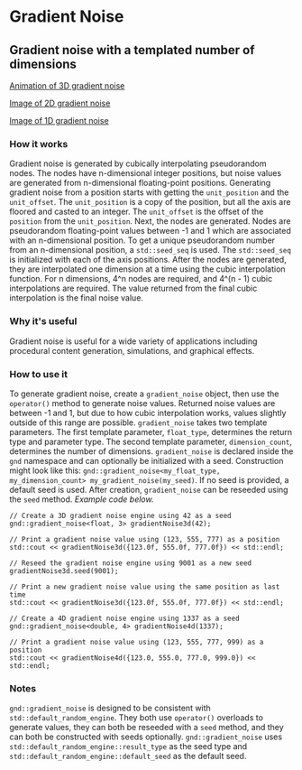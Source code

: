 # Gradient Noise
## Gradient noise with a templated number of dimensions

[Animation of 3D gradient noise](http://i.imgur.com/bvJ1E7h.mp4)

[Image of 2D gradient noise](http://i.imgur.com/RO3qT7k.png)

[Image of 1D gradient noise](http://i.imgur.com/iClvq3j.png)
  
### How it works
Gradient noise is generated by cubically interpolating pseudorandom nodes. The nodes have n-dimensional integer positions, but noise values are generated from n-dimensional floating-point positions. Generating gradient noise from a position starts with getting the `unit_position` and the `unit_offset`. The `unit_position` is a copy of the position, but all the axis are floored and casted to an integer. The `unit_offset` is the offset of the `position` from the `unit_position`. Next, the nodes are generated. Nodes are pseudorandom floating-point values between -1 and 1 which are associated with an n-dimensional position. To get a unique pseudorandom number from an n-dimensional position, a `std::seed_seq` is used. The `std::seed_seq` is initialized with each of the axis positions. After the nodes are generated, they are interpolated one dimension at a time using the cubic interpolation function. For n dimensions, 4^n nodes are required, and 4^(n - 1) cubic interpolations are required. The value returned from the final cubic interpolation is the final noise value.

### Why it's useful
Gradient noise is useful for a wide variety of applications including procedural content generation, simulations, and graphical effects.
  
### How to use it
To generate gradient noise, create a `gradient_noise` object, then use the `operator()` method to generate noise values. Returned noise values are between -1 and 1, but due to how cubic interpolation works, values slightly outside of this range are possible.
`gradient_noise` takes two template parameters. The first template parameter, `float_type`, determines the return type and parameter type. The second template parameter, `dimension_count`, determines the number of dimensions. `gradient_noise` is declared inside the `gnd` namespace and can optionally be initialized with a seed. Construction might look like this: `gnd::gradient_noise<my_float_type, my_dimension_count> my_gradient_noise(my_seed)`. If no seed is provided, a default seed is used. After creation, `gradient_noise` can be reseeded using the `seed` method. *Example code below.*
```
// Create a 3D gradient noise engine using 42 as a seed
gnd::gradient_noise<float, 3> gradientNoise3d(42);

// Print a gradient noise value using (123, 555, 777) as a position
std::cout << gradientNoise3d({123.0f, 555.0f, 777.0f}) << std::endl; 

// Reseed the gradient noise engine using 9001 as a new seed
gradientNoise3d.seed(9001); 

// Print a new gradient noise value using the same position as last time
std::cout << gradientNoise3d({123.0f, 555.0f, 777.0f}) << std::endl; 

// Create a 4D gradient noise engine using 1337 as a seed
gnd::gradient_noise<double, 4> gradientNoise4d(1337); 

// Print a gradient noise value using (123, 555, 777, 999) as a position
std::cout << gradientNoise4d({123.0, 555.0, 777.0, 999.0}) << std::endl;
```

### Notes
`gnd::gradient_noise` is designed to be consistent with `std::default_random_engine`. They both use `operator()` overloads to generate values, they can both be reseeded with a `seed` method, and they can both be constructed with seeds optionally. `gnd::gradient_noise` uses `std::default_random_engine::result_type` as the seed type and `std::default_random_engine::default_seed` as the default seed.
